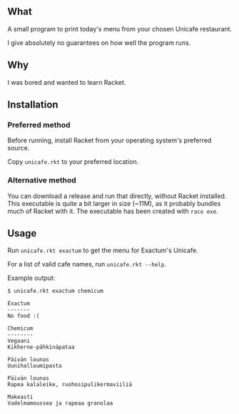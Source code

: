 ## What

A small program to print today's menu from your chosen Unicafe restaurant.

I give absolutely no guarantees on how well the program runs.

## Why

I was bored and wanted to learn Racket.

## Installation

### Preferred method

Before running, install Racket from your operating system's preferred source.

Copy `unicafe.rkt` to your preferred location.

### Alternative method

You can download a release and run that directly, without Racket installed. This executable is quite a bit larger in size (~11M), as it probably bundles much of Racket with it. The executable has been created with `raco exe`.

## Usage

Run `unicafe.rkt exactum` to get the menu for Exactum's Unicafe.

For a list of valid cafe names, run `unicafe.rkt --help`.

Example output:

```
$ unicafe.rkt exactum chemicum

Exactum
-------
No food :(

Chemicum
--------
Vegaani
Kikherne-pähkinäpataa

Päivän lounas
Uunihalloumipasta

Päivän lounas
Rapea kalaleike, ruohosipulikermaviiliä

Makeasti
Vadelmamoussea ja rapeaa granolaa
```
